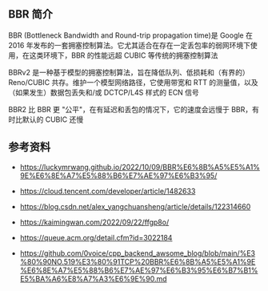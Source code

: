 ## BBR 简介

BBR (Bottleneck Bandwidth and Round-trip propagation time)是 Google 在 2016 年发布的一套拥塞控制算法。它尤其适合在存在一定丢包率的弱网环境下使用，在这类环境下，BBR 的性能远超 CUBIC 等传统的拥塞控制算法

BBRv2 是一种基于模型的拥塞控制算法，旨在降低队列、低损耗和（有界的）Reno/CUBIC 共存。维护一个模型网络路径，它使用带宽和 RTT 的测量值，以及（如果发生）数据包丢失和/或 DCTCP/L4S 样式的 ECN 信号

BBR2 比 BBR 更 "公平"，在有延迟和丢包的情况下，它的速度会远慢于 BBR，有时比默认的 CUBIC 还慢

## 参考资料

- <https://luckymrwang.github.io/2022/10/09/BBR%E6%8B%A5%E5%A1%9E%E6%8E%A7%E5%88%B6%E7%AE%97%E6%B3%95/>

- <https://cloud.tencent.com/developer/article/1482633>

- <https://blog.csdn.net/alex_yangchuansheng/article/details/122314660>
- <https://kaimingwan.com/2022/09/22/ffgp8o/>

- <https://queue.acm.org/detail.cfm?id=3022184>

- <https://github.com/0voice/cpp_backend_awsome_blog/blob/main/%E3%80%90NO.519%E3%80%91TCP%20BBR%E6%8B%A5%E5%A1%9E%E6%8E%A7%E5%88%B6%E7%AE%97%E6%B3%95%E6%B7%B1%E5%BA%A6%E8%A7%A3%E6%9E%90.md>